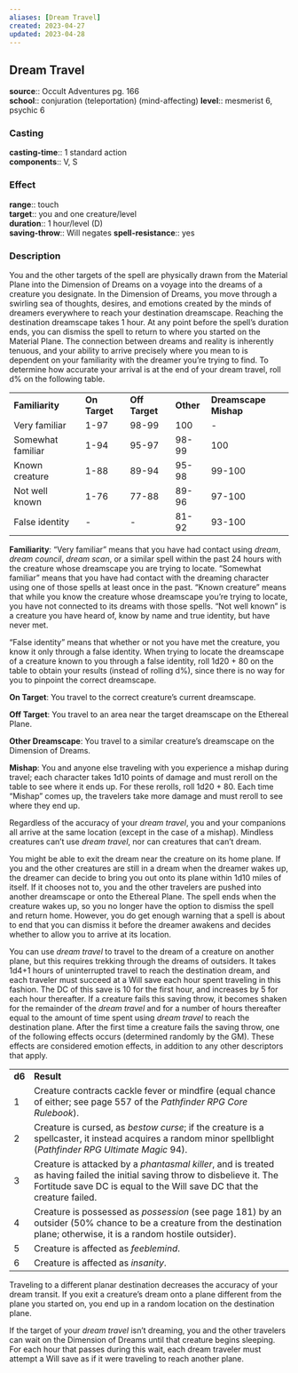 ```yaml
---
aliases: [Dream Travel]
created: 2023-04-27
updated: 2023-04-28
---
```


## Dream Travel

**source**:: Occult Adventures pg. 166  
**school**:: conjuration (teleportation) (mind-affecting)
**level**:: mesmerist 6, psychic 6

### Casting

**casting-time**:: 1 standard action  
**components**:: V, S

### Effect

**range**:: touch  
**target**:: you and one creature/level  
**duration**:: 1 hour/level (D)  
**saving-throw**:: Will negates
**spell-resistance**:: yes

### Description

You and the other targets of the spell are physically drawn from the Material Plane into the Dimension of Dreams on a voyage into the dreams of a creature you designate. In the Dimension of Dreams, you move through a swirling sea of thoughts, desires, and emotions created by the minds of dreamers everywhere to reach your destination dreamscape. Reaching the destination dreamscape takes 1 hour. At any point before the spell’s duration ends, you can dismiss the spell to return to where you started on the Material Plane. The connection between dreams and reality is inherently tenuous, and your ability to arrive precisely where you mean to is dependent on your familiarity with the dreamer you’re trying to find. To determine how accurate your arrival is at the end of your dream travel, roll d% on the following table.  
  

|                   |               |                |           |                       |
|-------------------|---------------|----------------|-----------|-----------------------|
| **Familiarity**   | **On Target** | **Off Target** | **Other** | **Dreamscape Mishap** |
| Very familiar     | 1-97          | 98-99          | 100       | \-                    |
| Somewhat familiar | 1-94          | 95-97          | 98-99     | 100                   |
| Known creature    | 1-88          | 89-94          | 95-98     | 99-100                |
| Not well known    | 1-76          | 77-88          | 89-96     | 97-100                |
| False identity    | \-            | \-             | 81-92     | 93-100                |

  
**Familiarity**: “Very familiar” means that you have had contact using *dream*, *dream council*, *dream scan*, or a similar spell within the past 24 hours with the creature whose dreamscape you are trying to locate. “Somewhat familiar” means that you have had contact with the dreaming character using one of those spells at least once in the past. “Known creature” means that while you know the creature whose dreamscape you’re trying to locate, you have not connected to its dreams with those spells. “Not well known” is a creature you have heard of, know by name and true identity, but have never met.  
  
“False identity” means that whether or not you have met the creature, you know it only through a false identity. When trying to locate the dreamscape of a creature known to you through a false identity, roll 1d20 + 80 on the table to obtain your results (instead of rolling d%), since there is no way for you to pinpoint the correct dreamscape.  
  
**On Target**: You travel to the correct creature’s current dreamscape.  
  
**Off Target**: You travel to an area near the target dreamscape on the Ethereal Plane.  
  
**Other Dreamscape**: You travel to a similar creature’s dreamscape on the Dimension of Dreams.  
  
**Mishap**: You and anyone else traveling with you experience a mishap during travel; each character takes 1d10 points of damage and must reroll on the table to see where it ends up. For these rerolls, roll 1d20 + 80. Each time “Mishap” comes up, the travelers take more damage and must reroll to see where they end up.  
  
Regardless of the accuracy of your *dream travel*, you and your companions all arrive at the same location (except in the case of a mishap). Mindless creatures can’t use *dream travel*, nor can creatures that can’t dream.  
  
You might be able to exit the dream near the creature on its home plane. If you and the other creatures are still in a dream when the dreamer wakes up, the dreamer can decide to bring you out onto its plane within 1d10 miles of itself. If it chooses not to, you and the other travelers are pushed into another dreamscape or onto the Ethereal Plane. The spell ends when the creature wakes up, so you no longer have the option to dismiss the spell and return home. However, you do get enough warning that a spell is about to end that you can dismiss it before the dreamer awakens and decides whether to allow you to arrive at its location.  
  
You can use *dream travel* to travel to the dream of a creature on another plane, but this requires trekking through the dreams of outsiders. It takes 1d4+1 hours of uninterrupted travel to reach the destination dream, and each traveler must succeed at a Will save each hour spent traveling in this fashion. The DC of this save is 10 for the first hour, and increases by 5 for each hour thereafter. If a creature fails this saving throw, it becomes shaken for the remainder of the *dream travel* and for a number of hours thereafter equal to the amount of time spent using *dream travel* to reach the destination plane. After the first time a creature fails the saving throw, one of the following effects occurs (determined randomly by the GM). These effects are considered emotion effects, in addition to any other descriptors that apply.  
  

|        |                                                                                                                                                                                                        |
|--------|--------------------------------------------------------------------------------------------------------------------------------------------------------------------------------------------------------|
| **d6** | **Result**                                                                                                                                                                                             |
| 1      | Creature contracts cackle fever or mindfire (equal chance of either; see page 557 of the *Pathfinder RPG Core Rulebook*).                                                                              |
| 2      | Creature is cursed, as *bestow curse*; if the creature is a spellcaster, it instead acquires a random minor spellblight (*Pathfinder RPG Ultimate Magic* 94).                                          |
| 3      | Creature is attacked by a *phantasmal killer*, and is treated as having failed the initial saving throw to disbelieve it. The Fortitude save DC is equal to the Will save DC that the creature failed. |
| 4      | Creature is possessed as *possession* (see page 181) by an outsider (50% chance to be a creature from the destination plane; otherwise, it is a random hostile outsider).                              |
| 5      | Creature is affected as *feeblemind*.                                                                                                                                                                  |
| 6      | Creature is affected as *insanity*.                                                                                                                                                                    |

  
Traveling to a different planar destination decreases the accuracy of your dream transit. If you exit a creature’s dream onto a plane different from the plane you started on, you end up in a random location on the destination plane.  
  
If the target of your *dream travel* isn’t dreaming, you and the other travelers can wait on the Dimension of Dreams until that creature begins sleeping. For each hour that passes during this wait, each dream traveler must attempt a Will save as if it were traveling to reach another plane.
